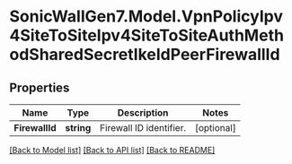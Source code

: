 # SonicWallGen7.Model.VpnPolicyIpv4SiteToSiteIpv4SiteToSiteAuthMethodSharedSecretIkeIdPeerFirewallId

## Properties

Name | Type | Description | Notes
------------ | ------------- | ------------- | -------------
**FirewallId** | **string** | Firewall ID identifier. | [optional] 

[[Back to Model list]](../README.md#documentation-for-models) [[Back to API list]](../README.md#documentation-for-api-endpoints) [[Back to README]](../README.md)

